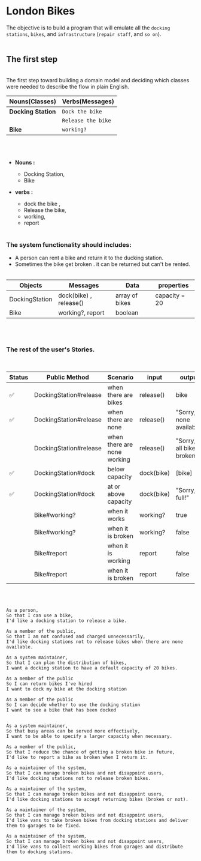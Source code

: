 # London Bikes

The objective is to build a program that will emulate all the `docking stations`, `bikes`, and `infrastructure` (`repair staff`, and `so on`).
<br><br>

## The first step

<br>
The first step toward building a domain model and deciding which classes were needed to describe the flow in plain English.

| Nouns(Classes)      | Verbs(Messages)    |
| :------------------ | :----------------- |
| **Docking Station** | `Dock the bike`    |
|                     | `Release the bike` |
| **Bike**            | `working?`         |

<br><br>

- **Nouns :**

  - Docking Station,
  - Bike

- **verbs :**

  - dock the bike ,
  - Release the bike,
  - working,
  - report

  <br>

### The system functionality should includes:

- A person can rent a bike and return it to the ducking station.
- Sometimes the bike get broken . it can be returned but can't be rented.
  <br><br>

| **Objects**    | **Messages**           | **Data**       | **properties** |
| -------------- | ---------------------- | -------------- | -------------- |
| DockingStation | dock(bike) , release() | array of bikes | capacity = 20  |
| Bike           | working?, report       | boolean        |                |

<br><br>

### The rest of the user's Stories.

<br>

| **Status** | **Public Method**      | **Scenario**                | input      | output                    |
| ---------- | ---------------------- | --------------------------- | ---------- | ------------------------- |
| ✅         | DockingStation#release | when there are bikes        | release()  | bike                      |
| ✅         | DockingStation#release | when there are none         | release()  | "Sorry, none available"   |
|            | DockingStation#release | when there are none working | release()  | "Sorry, all bikes broken" |
| ✅         | DockingStation#dock    | below capacity              | dock(bike) | [bike]                    |
| ✅         | DockingStation#dock    | at or above capacity        | dock(bike) | "Sorry, full!"            |
|            | Bike#working?          | when it works               | working?   | true                      |
|            | Bike#working?          | when it is broken           | working?   | false                     |
|            | Bike#report            | when it is working          | report     | false                     |
|            | Bike#report            | when it is broken           | report     | false                     |

<br><br>

```
As a person,
So that I can use a bike,
I'd like a docking station to release a bike.

As a member of the public,
So that I am not confused and charged unnecessarily,
I'd like docking stations not to release bikes when there are none available.

As a system maintainer,
So that I can plan the distribution of bikes,
I want a docking station to have a default capacity of 20 bikes.

As a member of the public
So I can return bikes I've hired
I want to dock my bike at the docking station

As a member of the public
So I can decide whether to use the docking station
I want to see a bike that has been docked


As a system maintainer,
So that busy areas can be served more effectively,
I want to be able to specify a larger capacity when necessary.

As a member of the public,
So that I reduce the chance of getting a broken bike in future,
I'd like to report a bike as broken when I return it.

As a maintainer of the system,
So that I can manage broken bikes and not disappoint users,
I'd like docking stations not to release broken bikes.

As a maintainer of the system,
So that I can manage broken bikes and not disappoint users,
I'd like docking stations to accept returning bikes (broken or not).

As a maintainer of the system,
So that I can manage broken bikes and not disappoint users,
I'd like vans to take broken bikes from docking stations and deliver them to garages to be fixed.

As a maintainer of the system,
So that I can manage broken bikes and not disappoint users,
I'd like vans to collect working bikes from garages and distribute them to docking stations.
```
